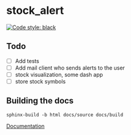 # stock_alert
[![Code style: black](https://img.shields.io/badge/code%20style-black-000000.svg)](https://github.com/psf/black)

## Todo
- [ ] Add tests
- [ ] Add mail client who sends alerts to the user
- [ ] stock visualization, some dash app
- [ ] store stock symbols 

## Building the docs
```
sphinx-build -b html docs/source docs/build
```

[Documentation](./docs/source/index.rst)

